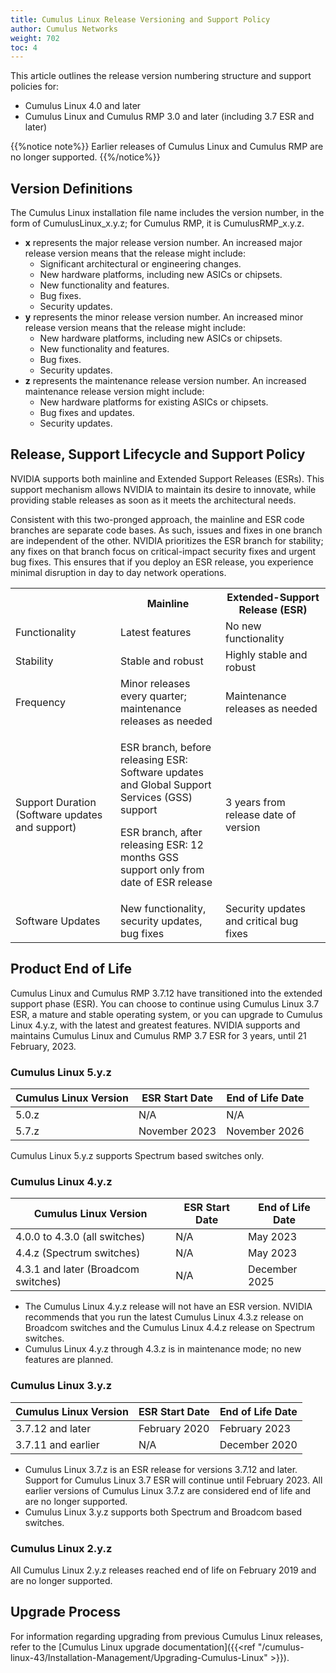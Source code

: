 ```yaml
---
title: Cumulus Linux Release Versioning and Support Policy
author: Cumulus Networks
weight: 702
toc: 4
---
```


This article outlines the release version numbering structure and support policies for:
- Cumulus Linux 4.0 and later
- Cumulus Linux and Cumulus RMP 3.0 and later (including 3.7 ESR and later)

{{%notice note%}}
Earlier releases of Cumulus Linux and Cumulus RMP are no longer supported.
{{%/notice%}}

## Version Definitions

The Cumulus Linux installation file name includes the version number, in the form of CumulusLinux\_x.y.z; for Cumulus RMP, it is CumulusRMP\_x.y.z.

- **x** represents the major release version number. An increased major release version means that the release might include:
    - Significant architectural or engineering changes.
    - New hardware platforms, including new ASICs or chipsets.
    - New functionality and features.
    - Bug fixes.
    - Security updates.
- **y** represents the minor release version number. An increased minor release version means that the release might include:
    - New hardware platforms, including new ASICs or chipsets.
    - New functionality and features.
    - Bug fixes.
    - Security updates.
- **z** represents the maintenance release version number. An increased maintenance release version might include:
    - New hardware platforms for existing ASICs or chipsets.
    - Bug fixes and updates.
    - Security updates.

## Release, Support Lifecycle and Support Policy

NVIDIA supports both mainline and Extended Support Releases (ESRs). This support mechanism allows NVIDIA to maintain its desire to innovate, while providing stable releases as soon as it meets the architectural needs.

Consistent with this two-pronged approach, the mainline and ESR code branches are separate code bases. As such, issues and fixes in one branch are independent of the other. NVIDIA prioritizes the ESR branch for stability; any fixes on that branch focus on critical-impact security fixes and urgent bug fixes. This ensures that if you deploy an ESR release, you experience minimal disruption in day to day network operations.

<table>
<colgroup>
<col style="width: 33%" />
<col style="width: 33%" />
<col style="width: 33%" />
</colgroup>
<tbody>
<tr class="odd">
<th> </th>
<th>Mainline</th>
<th>Extended-Support Release (ESR)</th>
</tr>
<tr class="even">
<td>Functionality</td>
<td>Latest features</td>
<td>No new functionality</td>
</tr>
<tr class="odd">
<td>Stability</td>
<td>Stable and robust</td>
<td>Highly stable and robust</td>
</tr>
<tr class="even">
<td>Frequency</td>
<td>Minor releases every quarter; maintenance releases as needed</td>
<td>Maintenance releases as needed</td>
</tr>
<tr class="odd">
<td>Support Duration (Software updates and support)</td>
<td><p>ESR branch, before releasing ESR: Software updates and Global Support Services (GSS) support</p>
<p>ESR branch, after releasing ESR: 12 months GSS support only from date of ESR release</p></td>
<td>3 years from release date of version</td>
</tr>
<tr class="even">
<td>Software Updates</td>
<td>New functionality, security updates, bug fixes</td>
<td>Security updates and critical bug fixes</td>
</tr>
</tbody>
</table>

## Product End of Life

Cumulus Linux and Cumulus RMP 3.7.12 have transitioned into the extended support phase (ESR). You can choose to continue using Cumulus Linux 3.7 ESR, a mature and stable operating system, or you can upgrade to Cumulus Linux 4.y.z, with the latest and greatest features. NVIDIA supports and maintains Cumulus Linux and Cumulus RMP 3.7 ESR for 3 years, until 21 February, 2023.

### Cumulus Linux 5.y.z

| Cumulus Linux Version | ESR Start Date    | End of Life Date  |
| --------------------- | ----------------- | ----------------- |
| 5.0.z                 | N/A               | N/A    |
| 5.7.z                 | November 2023     | November 2026     |

Cumulus Linux 5.y.z supports Spectrum based switches only.

### Cumulus Linux 4.y.z

| Cumulus Linux Version | ESR Start Date    | End of Life Date  |
| --------------------- | ----------------- | ----------------- |
| 4.0.0 to 4.3.0 (all switches)   | N/A     | May 2023          |
| 4.4.z (Spectrum switches)       | N/A     | May 2023          |
| 4.3.1 and later (Broadcom switches) | N/A | December 2025     |

- The Cumulus Linux 4.y.z release will not have an ESR version. NVIDIA recommends that you run the latest Cumulus Linux 4.3.z release on Broadcom switches and the Cumulus Linux 4.4.z release on Spectrum switches.
- Cumulus Linux 4.y.z through 4.3.z is in maintenance mode; no new features are planned.

### Cumulus Linux 3.y.z

| Cumulus Linux Version | ESR Start Date    | End of Life Date  |
| --------------------- | ----------------- | ----------------- |
| 3.7.12 and later      |February 2020      | February 2023     |
| 3.7.11 and earlier    | N/A               | December 2020     |

- Cumulus Linux 3.7.z is an ESR release for versions 3.7.12 and later. Support for Cumulus Linux 3.7 ESR will continue until February 2023. All earlier versions of Cumulus Linux 3.7.z are considered end of life and are no longer supported.
- Cumulus Linux 3.y.z supports both Spectrum and Broadcom based switches.

### Cumulus Linux 2.y.z

All Cumulus Linux 2.y.z releases reached end of life on February 2019 and are no longer supported.

## Upgrade Process

For information regarding upgrading from previous Cumulus Linux releases, refer to the [Cumulus Linux upgrade documentation]({{<ref "/cumulus-linux-43/Installation-Management/Upgrading-Cumulus-Linux" >}}).